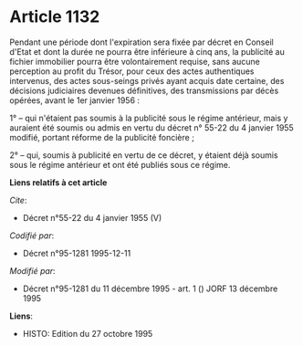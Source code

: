 # Article 1132

Pendant une période dont l'expiration sera fixée par décret en Conseil d'Etat et dont la durée ne pourra être inférieure à
cinq ans, la publicité au fichier immobilier pourra être volontairement requise, sans aucune perception au profit du Trésor,
pour ceux des actes authentiques intervenus, des actes sous-seings privés ayant acquis date certaine, des décisions
judiciaires devenues définitives, des transmissions par décès opérées, avant le 1er janvier 1956 :

1° – qui n'étaient pas soumis à la publicité sous le régime antérieur, mais y auraient été soumis ou admis en vertu du décret
n° 55-22 du 4 janvier 1955 modifié, portant réforme de la publicité foncière ;

2° – qui, soumis à publicité en vertu de ce décret, y étaient déjà soumis sous le régime antérieur et ont été publiés sous ce
régime.

**Liens relatifs à cet article**

_Cite_:

  - Décret n°55-22 du 4 janvier 1955 (V)

_Codifié par_:

  - Décret n°95-1281 1995-12-11

_Modifié par_:

  - Décret n°95-1281 du 11 décembre 1995 - art. 1 () JORF 13 décembre 1995

**Liens**:

  - HISTO: Edition du 27 octobre 1995
